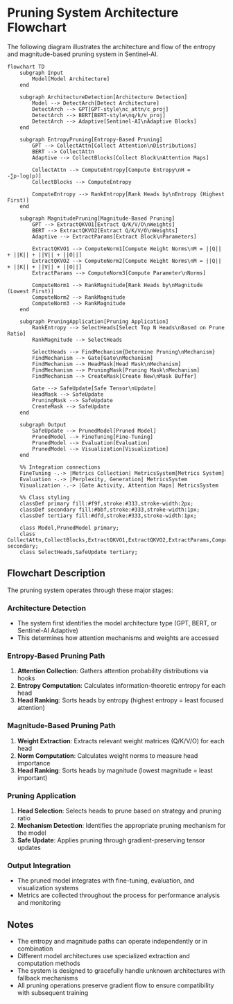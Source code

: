 # Pruning System Architecture Flowchart

The following diagram illustrates the architecture and flow of the entropy and magnitude-based pruning system in Sentinel-AI.

```mermaid
flowchart TD
    subgraph Input
        Model[Model Architecture]
    end

    subgraph ArchitectureDetection[Architecture Detection]
        Model --> DetectArch[Detect Architecture]
        DetectArch --> GPT[GPT-style\nc_attn/c_proj]
        DetectArch --> BERT[BERT-style\nq/k/v_proj]
        DetectArch --> Adaptive[Sentinel-AI\nAdaptive Blocks]
    end

    subgraph EntropyPruning[Entropy-Based Pruning]
        GPT --> CollectAttn[Collect Attention\nDistributions]
        BERT --> CollectAttn
        Adaptive --> CollectBlocks[Collect Block\nAttention Maps]
        
        CollectAttn --> ComputeEntropy[Compute Entropy\nH = -∑p·log(p)]
        CollectBlocks --> ComputeEntropy
        
        ComputeEntropy --> RankEntropy[Rank Heads by\nEntropy (Highest First)]
    end

    subgraph MagnitudePruning[Magnitude-Based Pruning]
        GPT --> ExtractQKVO1[Extract Q/K/V/O\nWeights]
        BERT --> ExtractQKVO2[Extract Q/K/V/O\nWeights]
        Adaptive --> ExtractParams[Extract Block\nParameters]
        
        ExtractQKVO1 --> ComputeNorm1[Compute Weight Norms\nM = ||Q|| + ||K|| + ||V|| + ||O||]
        ExtractQKVO2 --> ComputeNorm2[Compute Weight Norms\nM = ||Q|| + ||K|| + ||V|| + ||O||]
        ExtractParams --> ComputeNorm3[Compute Parameter\nNorms]
        
        ComputeNorm1 --> RankMagnitude[Rank Heads by\nMagnitude (Lowest First)]
        ComputeNorm2 --> RankMagnitude
        ComputeNorm3 --> RankMagnitude
    end

    subgraph PruningApplication[Pruning Application]
        RankEntropy --> SelectHeads[Select Top N Heads\nBased on Prune Ratio]
        RankMagnitude --> SelectHeads
        
        SelectHeads --> FindMechanism{Determine Pruning\nMechanism}
        FindMechanism --> Gate[Gate\nMechanism]
        FindMechanism --> HeadMask[Head Mask\nMechanism]
        FindMechanism --> PruningMask[Pruning Mask\nMechanism]
        FindMechanism --> CreateMask[Create New\nMask Buffer]
        
        Gate --> SafeUpdate[Safe Tensor\nUpdate]
        HeadMask --> SafeUpdate
        PruningMask --> SafeUpdate
        CreateMask --> SafeUpdate
    end

    subgraph Output
        SafeUpdate --> PrunedModel[Pruned Model]
        PrunedModel --> FineTuning[Fine-Tuning]
        PrunedModel --> Evaluation[Evaluation]
        PrunedModel --> Visualization[Visualization]
    end

    %% Integration connections
    FineTuning -.-> |Metrics Collection| MetricsSystem[Metrics System]
    Evaluation -.-> |Perplexity, Generation| MetricsSystem
    Visualization -.-> |Gate Activity, Attention Maps| MetricsSystem

    %% Class styling
    classDef primary fill:#f9f,stroke:#333,stroke-width:2px;
    classDef secondary fill:#bbf,stroke:#333,stroke-width:1px;
    classDef tertiary fill:#dfd,stroke:#333,stroke-width:1px;
    
    class Model,PrunedModel primary;
    class CollectAttn,CollectBlocks,ExtractQKVO1,ExtractQKVO2,ExtractParams,ComputeEntropy,ComputeNorm1,ComputeNorm2,ComputeNorm3 secondary;
    class SelectHeads,SafeUpdate tertiary;
```

## Flowchart Description

The pruning system operates through these major stages:

### Architecture Detection
- The system first identifies the model architecture type (GPT, BERT, or Sentinel-AI Adaptive)
- This determines how attention mechanisms and weights are accessed

### Entropy-Based Pruning Path
1. **Attention Collection**: Gathers attention probability distributions via hooks
2. **Entropy Computation**: Calculates information-theoretic entropy for each head
3. **Head Ranking**: Sorts heads by entropy (highest entropy = least focused attention)

### Magnitude-Based Pruning Path
1. **Weight Extraction**: Extracts relevant weight matrices (Q/K/V/O) for each head
2. **Norm Computation**: Calculates weight norms to measure head importance 
3. **Head Ranking**: Sorts heads by magnitude (lowest magnitude = least important)

### Pruning Application
1. **Head Selection**: Selects heads to prune based on strategy and pruning ratio
2. **Mechanism Detection**: Identifies the appropriate pruning mechanism for the model
3. **Safe Update**: Applies pruning through gradient-preserving tensor updates

### Output Integration
- The pruned model integrates with fine-tuning, evaluation, and visualization systems
- Metrics are collected throughout the process for performance analysis and monitoring

## Notes

- The entropy and magnitude paths can operate independently or in combination
- Different model architectures use specialized extraction and computation methods
- The system is designed to gracefully handle unknown architectures with fallback mechanisms
- All pruning operations preserve gradient flow to ensure compatibility with subsequent training